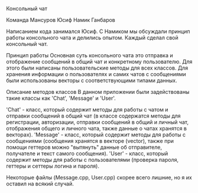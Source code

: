 Консольный чат

Команда
Мансуров Юсиф
Намик Ганбаров

Написанием кода занимался Юсиф. С Намиком мы обсуждали принцип работы консольного чата и делились опытом. Каждый сделал свой консольный чат.

Принцип работы
Основная суть консольного чата это отправка и отображение сообщений в общий чат и конкретному пользователю. Для этого были написаны пользовательские методы для всех классов. Для хранения информации о пользователях и самих чатов с сообщениями были использованы векторы с соответствующими типами данных.

Описание методов классов
В данном приложении были задействованы такие классы как 'Chat', 'Message' и 'User'.

'Chat' - класс, который содержит методы для работы с чатом и отправки сообщений в общий чат (в классе содержатся методы для регистрации, авторизации, отправки сообщений в общий и личный чат, отображения общего и личного чата, также данные о чатах хранятся в векторах).
'Message' - класс, который содержит методы для работы с сообщениями (сообщения хранятся в векторе (vector), также при помощи геттеров можно "вытянуть" данные об отправителе, получателе и текст самого сообщения).
'User' - класс, который содержит методы для работы с пользователями (проверка пароля, геттеры и сеттеры логина и пароля).

Некоторые файлы (Message.cpp, User.cpp) скорее всего лишние, но я их оставил на всякий случай.
